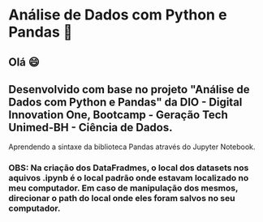 # Análise de Dados com Python e Pandas 🐍
## Olá 😄
## Desenvolvido com base no projeto "Análise de Dados com Python e Pandas" da DIO - Digital Innovation One, Bootcamp - Geração Tech Unimed-BH - Ciência de Dados.

Aprendendo a sintaxe da biblioteca Pandas através do Jupyter Notebook.
### OBS: Na criação dos DataFradmes, o local dos datasets nos aquivos .ipynb é o local padrão onde estavam localizado no meu computador. Em caso de manipulação dos mesmos, direcionar o path do local onde eles foram salvos no seu computador.
